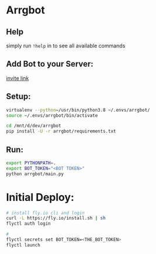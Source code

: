 # Arrgbot

## Help

simply run `!help` in to see all available commands

## Add Bot to your Server:

[invite link](https://discord.com/api/oauth2/authorize?client_id=775774321318297630&permissions=8&scope=bot)

## Setup:
```bash
virtualenv --python=/usr/bin/python3.8 ~/.envs/arrgbot/
source ~/.envs/arrgbot/bin/activate

cd /mnt/d/dev/arrgbot
pip install -U -r arrgbot/requirements.txt
```

## Run:
```bash
export PYTHONPATH=.
export BOT_TOKEN="<BOT TOKEN>"
python arrgbot/main.py
```

# Initial Deploy:


```bash
# install fly.io cli and login
curl -L https://fly.io/install.sh | sh
flyctl auth login

#
flyctl secrets set BOT_TOKEN=<THE_BOT_TOKEN>
flyctl launch
```